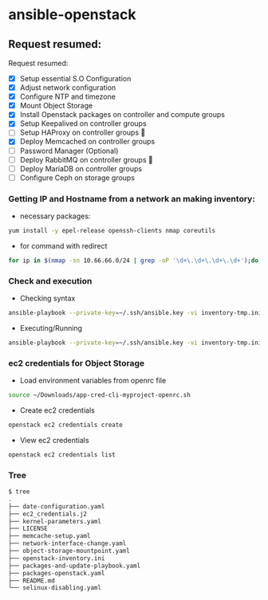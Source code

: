 # ansible-openstack

## Request resumed:
Request resumed:
- [x] Setup essential S.O Configuration
- [x] Adjust network configuration
- [x] Configure NTP and timezone
- [x] Mount Object Storage
- [x] Install Openstack packages on controller and compute groups
- [x] Setup Keepalived on controller groups 
- [ ] Setup HAProxy on controller groups :round_pushpin:
- [x] Deploy Memcached on controller groups
- [ ] Password Manager (Optional)
- [ ] Deploy RabbitMQ on controller groups :round_pushpin:
- [ ] Deploy MariaDB on controller groups
- [ ] Configure Ceph on storage groups

### Getting IP and Hostname from a network an making inventory:
- necessary packages:
```bash
yum install -y epel-release openssh-clients nmap coreutils
```
- for command with redirect
```bash
for ip in $(nmap -sn 10.66.66.0/24 | grep -oP '\d+\.\d+\.\d+\.\d+');do echo -e "$(ssh -qi ~/.ssh/ansible.key -o StrictHostKeyChecking=no $ip hostname -s) ansible_host=$ip"|tee -a /tmp/inventory-tmp.txt;done
```
### Check and execution
- Checking syntax
```bash
ansible-playbook --private-key=~/.ssh/ansible.key -vi inventory-tmp.ini first-playbook.yml --syntax-check -vvv
```
- Executing/Running
```bash
ansible-playbook --private-key=~/.ssh/ansible.key -vi inventory-tmp.ini first-playbook.yml
```
### ec2 credentials for Object Storage
- Load environment variables from openrc file
```bash
source ~/Downloads/app-cred-cli-myproject-openrc.sh
```
- Create ec2 credentials
```bash
openstack ec2 credentials create
```
- View ec2 credentials
```bash
openstack ec2 credentials list
```
### Tree
```bash
$ tree
.
├── date-configuration.yaml
├── ec2_credentials.j2
├── kernel-parameters.yaml
├── LICENSE
├── memcache-setup.yaml
├── network-interface-change.yaml
├── object-storage-mountpoint.yaml
├── openstack-inventory.ini
├── packages-and-update-playbook.yaml
├── packages-openstack.yaml
├── README.md
└── selinux-disabling.yaml
```